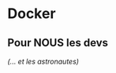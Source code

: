 <!-- .slide: data-background="#FC681D url(assets/astro.gif) no-repeat -10% 100%" -->
# Docker

## Pour **NOUS** les devs

_(... et les astronautes)_
